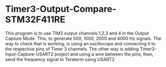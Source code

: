 # Timer3-Output-Compare-STM32F411RE
This program is to use TIM3 output channels 1,2,3 and 4 in the Output Capture Mode. This, to generate 500, 1000, 2000 and 4000 Hz signals. 
The way to check that is working, is using an oscillocope and connecting it to the respective pins of Timer 3 channels. 
The other way is adding Timer3-Input-Capture-USART2 project and using a wire between the pins, then, send the frequency signal to Teraterm using USART2
